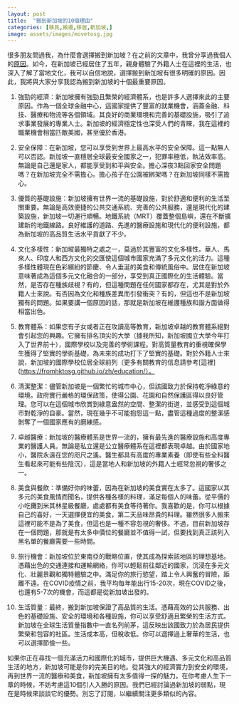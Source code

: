 ```yaml
---
layout: post
title:  "搬到新加坡的10個理由"
categories: [移民,搬遷,移居,新加坡,]
image: assets/images/movetosg.jpg
---
```

很多朋友問過我，為什麼會選擇搬到新加坡？在之前的文章中，我曾分享過我個人的[原因](https://fromhktosg.github.io/zh/relocating-to-Singapore/)。如今，在新加坡已經居住了五年，親身體驗了外籍人士在這裡的生活，也深入了解了當地文化，我可以自信地說，選擇搬到新加坡有很多明確的原因。因此，我將與大家分享我認為搬到新加坡的十個最重要原因。

1. 強勁的經濟：新加坡擁有強勁且繁榮的經濟體系，也是許多人選擇來此的主要原因。作為一個全球金融中心，這國家提供了豐富的就業機會，涵蓋金融、科技、醫療和物流等各個領域。其良好的商業環境和完善的基礎設施，吸引了追求事業發展的專業人士。新加坡的經濟穩定性也深受人們的青睞，我在這裡的職業機會相當匹敵美國，甚至優於香港。

2. 安全保障：在新加坡，您可以享受到世界上最高水平的安全保障。這一點無人可以否認。新加坡一直穩居全球最安全國家之一，犯罪率極低，執法效率高。無論是自己還是家人，都能享受到和平與安全。擔心深夜3點回家安全問題嗎？在新加坡完全不需擔心。擔心孩子在公園被綁架嗎？在新加坡同樣不需擔心。

3. 優質的基礎設施：新加坡擁有世界一流的基礎設施，對於舒適和便利的生活至關重要。無論是高效便捷的公共交通系統、完善的公共服務，還是現代化的建築設施，新加坡一切運行順暢。地鐵系統（MRT）覆蓋整個島嶼，還在不斷擴建新的地鐵線路。良好維護的道路、先進的醫療設施和現代化的便利設施，都為新加坡的高品質生活水平貢獻了不少。

4. 文化多樣性：新加坡最獨特之處之一，莫過於其豐富的文化多樣性。華人、馬來人、印度人和西方文化的交匯使這個城市國家充滿了多元文化的活力。這種多樣性體現在色彩繽紛的節慶、令人垂涎的美食和傳統風俗中。居住在新加坡意味著成為這個多元文化融合的一部分，享受到真正國際化的生活體驗。當然，是否存在種族歧視？有的，但這種問題在任何國家都存在，尤其是對於外籍人士來說。有否因為文化和種族差異而引發衝突？有的，但這也不是新加坡獨有的問題。如果要講一個原因的話，那就是新加坡在維護種族和諧方面做得相當出色。

5. 教育體系：如果您有子女或者正在攻讀高等教育，新加坡卓越的教育體系絕對會引起您的興趣。它擁有排名頂尖的大學（據我所知，新加坡國立大學今年打入了世界前十），國際學校以及完善的學術課程。對高質量教育的重視確保學生獲得了堅實的學術基礎，為未來的成功打下了堅實的基礎。對於外籍人士來說，新加坡的國際學校位居全球前列（更多有關教育的信息請參考[這裡](https://fromhktosg.github.io/zh/education/）。

6. 清潔整潔：儘管新加坡是一個繁忙的城市中心，但該國致力於保持乾淨綠意的環境。政府實行嚴格的環保政策，使得公園、花園和自然保護區得以良好管理。您可以在這個城市欣賞到綠意盎然的空間、整潔的街道，並感受到這個城市對乾淨的自豪。當然，現在幾乎不可能抱怨這一點，盡管這種過度的整潔感剝奪了一個國家應有的磨練感。

7. 卓越醫療：新加坡的醫療體系是世界一流的，擁有最先進的醫療設施和高度專業的醫護人員。無論是私立還是公立醫療體系在這裡都表現卓越。由於國家地小，醫院永遠在您的咫尺之遙。醫生都具有高度的專業素養（即使有些全科醫生看起來可能有些陰沉），這是當地人和新加坡的外籍人士經常忽視的奢侈之一。

8. 美食與餐飲：準備好你的味蕾，因為在新加坡的美食實在太多了。這國家以其多元的美食風情而聞名，提供各種各樣的料理，滿足每個人的味蕾。從平價的小吃攤到米其林星級餐廳，處處都有美食等待著你。我喜歡的是，你可以根據自己的喜好，一天選擇便宜的美食，第二天品味昂貴的料理。雖然很多人搬來這裡可能不是為了美食，但這也是一種不容忽視的奢侈。不過，目前新加坡存在一個問題，那就是有太多中價位的餐廳並不值得一試，但要找到真正該列入黑名單的餐廳需要一些時間。

9. 旅行機會：新加坡位於東南亞的戰略位置，使其成為探索該地區的理想基地。憑藉出色的交通連接和運輸網絡，你可以輕鬆前往鄰近的國家，沉浸在多元文化、壯麗景觀和獨特體驗之中。滿足你的旅行慾望，踏上令人興奮的冒險，距離不遠。在COVID疫情之前，我平均每年能出行15-20次，現在COVID之後，也還有5-7次的機會，而這都是從新加坡出發的。

10. 生活質量：最終，搬到新加坡保證了高品質的生活。憑藉高效的公共服務、出色的基礎設施、安全的環境和各種設施，你可以享受舒適且繁榮的生活方式。新加坡在全球生活質量指數中一直名列前茅，這反映出該國致力於為居民提供繁榮和包容的社區。生活成本高，但稅收低。你可以選擇過上奢華的生活，也可以選擇節儉一些。

如果你正在尋找一個充滿活力和國際化的城市，提供巨大機遇、多元文化和高品質生活的地方，新加坡可能是你的完美目的地。從其強大的經濟實力到安全的環境，再到世界一流的醫療和美食，新加坡擁有太多值得一探的魅力。在你考慮人生下一章的時候，不妨考慮這10個引人入勝的原因。我們已經討論過新加坡的弱點，現在是時候來談談它的優勢。別忘了訂閱，以繼續關注更多類似的內容。


